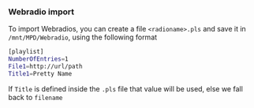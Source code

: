 ### Webradio import

To import Webradios, you can create a file `<radioname>.pls` and save it in `/mnt/MPD/Webradio`, using the following format
```sh
[playlist]
NumberOfEntries=1
File1=http://url/path
Title1=Pretty Name
```

If `Title` is defined inside the `.pls` file that value will be used, else we fall back to `filename`
